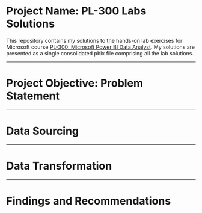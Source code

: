 # Project Name: PL-300 Labs Solutions

This repository contains my solutions to the hands-on lab exercises for Microsoft course  [PL-300: Microsoft Power BI Data Analyst](https://docs.microsoft.com/en-us/learn/certifications/courses/PL-300T00). My solutions are presented as a single consolidated pbix file comprising all the lab solutions.

----
# Project Objective: Problem Statement

----
# Data Sourcing

----
# Data Transformation

----
# Findings and Recommendations
